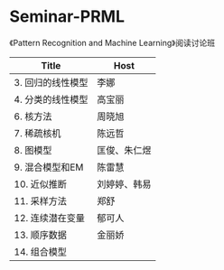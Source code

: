 # Seminar-PRML
《Pattern Recognition and Machine Learning》阅读讨论班

| Title | Host |
| --- | --- |
| 3. 回归的线性模型 | 李娜 |
| 4. 分类的线性模型 | 高宝丽 |
| 6. 核方法 | 周晓旭 |
| 7. 稀疏核机 | 陈远哲 |
| 8. 图模型 | 匡俊、朱仁煜 |
| 9. 混合模型和EM | 陈雷慧 |
| 10. 近似推断 | 刘婷婷、韩易 |
| 11. 采样方法 | 郑舒 |
| 12. 连续潜在变量 | 郁可人 |
| 13. 顺序数据 | 金丽娇 |
| 14. 组合模型 | 
